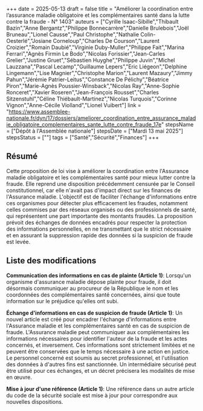 +++
date = 2025-05-13
draft = false
title = "Améliorer la coordination entre l’assurance maladie obligatoire et les complémentaires santé dans la lutte contre la fraude - N° 1403"
auteurs = ["Cyrille Isaac-Sibille","Thibault Bazin","Anne Bergantz","Philippe Bonnecarrère","Danielle Brulebois","Joël Bruneau","Lionel Causse","Paul Christophe","Nathalie Colin-Oesterlé","Josiane Corneloup","Charles De Courson","Laurent Croizier","Romain Daubié","Virginie Duby-Muller","Philippe Fait","Marina Ferrari","Agnès Firmin Le Bodo","Nicolas Forissier","Jean-Carles Grelier","Justine Gruet","Sébastien Huyghe","Philippe Juvin","Michel Lauzzana","Pascal Lecamp","Guillaume Lepers","Eric Liégeon","Delphine Lingemann","Lise Magnier","Christophe Marion","Laurent Mazaury","Jimmy Pahun","Jérémie Patrier-Leitus","Constance De Pélichy","Béatrice Piron","Marie-Agnès Poussier-Winsback","Nicolas Ray","Anne-Sophie Ronceret","Xavier Roseren","Jean-François Rousset","Charles Sitzenstuhl","Céline Thiébault-Martinez","Nicolas Turquois","Corinne Vignon","Anne-Cécile Violland","Lionel Vuibert"]
link = "https://www.assemblee-nationale.fr/dyn/17/dossiers/ameliorer_coordination_entre_assurance_maladie_obligatoire_complementaires_sante_lutte_contre_fraude_17e"
stepsName = ["Dépôt à l'Assemblée nationale"]
stepsDate = ["Mardi 13 mai 2025"]
stepsStatus = [""]
tags = ["Santé","Sécurité","Finances"]
+++

## Résumé

Cette proposition de loi vise à améliorer la coordination entre l'Assurance maladie obligatoire et les complémentaires santé pour mieux lutter contre la fraude. Elle reprend une disposition précédemment censurée par le Conseil constitutionnel, car elle n'avait pas d'impact direct sur les finances de l'Assurance maladie. L'objectif est de faciliter l'échange d'informations entre ces organismes pour détecter plus efficacement les fraudes, notamment celles commises par des réseaux organisés ou des professionnels de santé, qui représentent une part importante des montants fraudés. La proposition prévoit des échanges de données encadrés pour respecter la protection des informations personnelles, en ne transmettant que le strict nécessaire et en assurant la suppression rapide des données si la suspicion de fraude est levée.

## Liste des modifications

**Communication des informations en cas de plainte (Article 1)**: Lorsqu'un organisme d'assurance maladie dépose plainte pour fraude, il doit désormais communiquer au procureur de la République le nom et les coordonnées des complémentaires santé concernées, ainsi que toute information sur le préjudice qu'elles ont subi.

**Échange d'informations en cas de suspicion de fraude (Article 1)**: Un nouvel article est créé pour encadrer l'échange d'informations entre l'Assurance maladie et les complémentaires santé en cas de suspicion de fraude. L'Assurance maladie peut communiquer aux complémentaires les informations nécessaires pour identifier l'auteur de la fraude et les actes concernés, et inversement. Ces informations sont strictement limitées et ne peuvent être conservées que le temps nécessaire à une action en justice. Le personnel concerné est soumis au secret professionnel, et l'utilisation des données à d'autres fins est sanctionnée. Un intermédiaire sécurisé peut être utilisé pour ces échanges, et un décret précisera les modalités de mise en œuvre.

**Mise à jour d'une référence (Article 1)**: Une référence dans un autre article du code de la sécurité sociale est mise à jour pour correspondre aux nouvelles dispositions.
